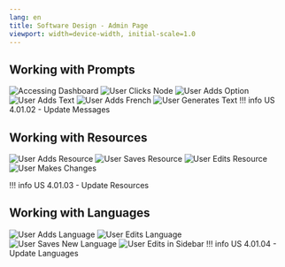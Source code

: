 ```yaml
---
lang: en
title: Software Design - Admin Page
viewport: width=device-width, initial-scale=1.0
---
```


## Working with Prompts
                                              
![Accessing Dashboard](/triadtutors/images/architecture/UI/admin/1_accessing_dashboard.png)
![User Clicks Node](/triadtutors/images/architecture/UI/admin/2_user_clicks_node.png)
![User Adds Option](/triadtutors/images/architecture/UI/admin/3_user_adds_option.png)
![User Adds Text](/triadtutors/images/architecture/UI/admin/4_user_adds_text.png)
![User Adds French](/triadtutors/images/architecture/UI/admin/5_user_adds_french.png)
![User Generates Text](/triadtutors/images/architecture/UI/admin/6_user_auto_generates_text.png)
!!! info
    US 4.01.02 - Update Messages

## Working with Resources
![User Adds Resource](/triadtutors/images/architecture/UI/admin/8_user_adds_resource.png)
![User Saves Resource](/triadtutors/images/architecture/UI/admin/9_user_saves_resource.png)
![User Edits Resource](/triadtutors/images/architecture/UI/admin/10_user_edits_resource.png)
![User Makes Changes](/triadtutors/images/architecture/UI/admin/11_user_makes_changes.png)

!!! info
    US 4.01.03 - Update Resources

## Working with Languages
![User Adds Language](/triadtutors/images/architecture/UI/admin/12_user_adds_language.png)
![User Edits Language](/triadtutors/images/architecture/UI/admin/13_user_edits_language.png)
![User Saves New Language](/triadtutors/images/architecture/UI/admin/14_user_edits_sidebar.png)
![User Edits in Sidebar](/triadtutors/images/architecture/UI/admin/15_user_saves_new_language.png)
!!! info
    US 4.01.04 - Update Languages
